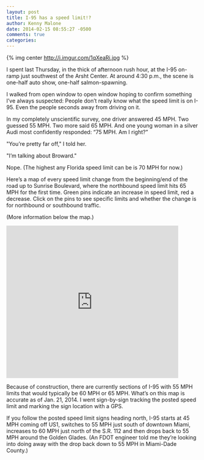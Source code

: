 ```yaml
---
layout: post
title: I-95 has a speed limit!?
author: Kenny Malone
date: 2014-02-15 08:55:27 -0500
comments: true
categories: 
---
```


{% img center http://i.imgur.com/1qXeaRi.jpg %}

I spent last Thursday, in the thick of afternoon rush hour, at the I-95 on-ramp just southwest of the Arsht Center. At around 4:30 p.m., the scene is one-half auto show, one-half salmon-spawning.

I walked from open window to open window hoping to confirm something I’ve always suspected: People don’t really know what the speed limit is on I-95. Even the people seconds away from driving on it.
<!-- more -->
In my completely unscientific survey, one driver answered 45 MPH. Two guessed 55 MPH. Two more said 65 MPH. And one young woman in a silver Audi most confidently responded: “75 MPH. Am I right?”

"You’re pretty far off," I told her.

"I’m talking about Broward."

Nope. (The highest any Florida speed limit can be is 70 MPH for now.)

Here’s a map of every speed limit change from the beginning/end of the road up to Sunrise Boulevard, where the northbound speed limit hits 65 MPH for the first time. Green pins indicate an increase in speed limit, red a decrease. Click on the pins to see specific limits and whether the change is for northbound or southbound traffic.

(More information below the map.)

<iframe frameborder="no" height="400" scrolling="no" src="https://www.google.com/fusiontables/embedviz?q=select+col0+from+1aPP7Cqv9BPpB8kVPwOuMV8Nk0tKUq_pQ82g-3Tg&amp;viz=MAP&amp;h=false&amp;lat=25.988748347638136&amp;lng=-80.13209057814744&amp;t=1&amp;z=10&amp;l=col0&amp;y=2&amp;tmplt=3&amp;hml=GEOCODABLE" width="450"></iframe>

Because of construction, there are currently sections of I-95 with 55 MPH limits that would typically be 60 MPH or 65 MPH. What’s on this map is accurate as of Jan. 21, 2014. I went sign-by-sign tracking the posted speed limit and marking the sign location with a GPS.

If you follow the posted speed limit signs heading north, I-95 starts at 45 MPH coming off US1, switches to 55 MPH just south of downtown Miami, increases to 60 MPH just north of the S.R. 112 and then drops back to 55 MPH around the Golden Glades. (An FDOT engineer told me they’re looking into doing away with the drop back down to 55 MPH in Miami-Dade County.)
